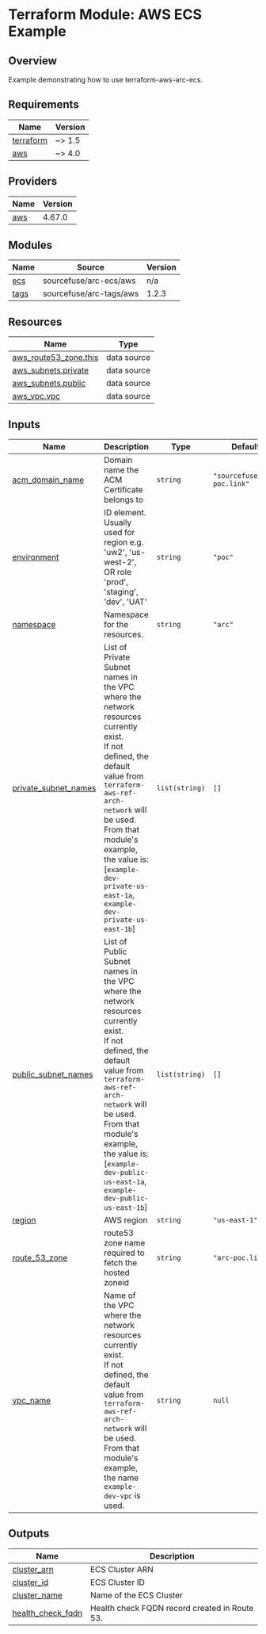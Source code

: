 # Terraform Module: AWS ECS Example

## Overview

Example demonstrating how to use terraform-aws-arc-ecs.


<!-- BEGINNING OF PRE-COMMIT-TERRAFORM DOCS HOOK -->
## Requirements

| Name | Version |
|------|---------|
| <a name="requirement_terraform"></a> [terraform](#requirement\_terraform) | ~> 1.5 |
| <a name="requirement_aws"></a> [aws](#requirement\_aws) | ~> 4.0 |

## Providers

| Name | Version |
|------|---------|
| <a name="provider_aws"></a> [aws](#provider\_aws) | 4.67.0 |

## Modules

| Name | Source | Version |
|------|--------|---------|
| <a name="module_ecs"></a> [ecs](#module\_ecs) | sourcefuse/arc-ecs/aws | n/a |
| <a name="module_tags"></a> [tags](#module\_tags) | sourcefuse/arc-tags/aws | 1.2.3 |

## Resources

| Name | Type |
|------|------|
| [aws_route53_zone.this](https://registry.terraform.io/providers/hashicorp/aws/latest/docs/data-sources/route53_zone) | data source |
| [aws_subnets.private](https://registry.terraform.io/providers/hashicorp/aws/latest/docs/data-sources/subnets) | data source |
| [aws_subnets.public](https://registry.terraform.io/providers/hashicorp/aws/latest/docs/data-sources/subnets) | data source |
| [aws_vpc.vpc](https://registry.terraform.io/providers/hashicorp/aws/latest/docs/data-sources/vpc) | data source |

## Inputs

| Name | Description | Type | Default | Required |
|------|-------------|------|---------|:--------:|
| <a name="input_acm_domain_name"></a> [acm\_domain\_name](#input\_acm\_domain\_name) | Domain name the ACM Certificate belongs to | `string` | `"sourcefuse.arc-poc.link"` | no |
| <a name="input_environment"></a> [environment](#input\_environment) | ID element. Usually used for region e.g. 'uw2', 'us-west-2', OR role 'prod', 'staging', 'dev', 'UAT' | `string` | `"poc"` | no |
| <a name="input_namespace"></a> [namespace](#input\_namespace) | Namespace for the resources. | `string` | `"arc"` | no |
| <a name="input_private_subnet_names"></a> [private\_subnet\_names](#input\_private\_subnet\_names) | List of Private Subnet names in the VPC where the network resources currently exist.<br>If not defined, the default value from `terraform-aws-ref-arch-network` will be used.<br>From that module's example, the value is: [`example-dev-private-us-east-1a`, `example-dev-private-us-east-1b`] | `list(string)` | `[]` | no |
| <a name="input_public_subnet_names"></a> [public\_subnet\_names](#input\_public\_subnet\_names) | List of Public Subnet names in the VPC where the network resources currently exist.<br>If not defined, the default value from `terraform-aws-ref-arch-network` will be used.<br>From that module's example, the value is: [`example-dev-public-us-east-1a`, `example-dev-public-us-east-1b`] | `list(string)` | `[]` | no |
| <a name="input_region"></a> [region](#input\_region) | AWS region | `string` | `"us-east-1"` | no |
| <a name="input_route_53_zone"></a> [route\_53\_zone](#input\_route\_53\_zone) | route53 zone name required to fetch the hosted zoneid | `string` | `"arc-poc.link"` | no |
| <a name="input_vpc_name"></a> [vpc\_name](#input\_vpc\_name) | Name of the VPC where the network resources currently exist.<br>If not defined, the default value from `terraform-aws-ref-arch-network` will be used.<br>From that module's example, the name `example-dev-vpc` is used. | `string` | `null` | no |

## Outputs

| Name | Description |
|------|-------------|
| <a name="output_cluster_arn"></a> [cluster\_arn](#output\_cluster\_arn) | ECS Cluster ARN |
| <a name="output_cluster_id"></a> [cluster\_id](#output\_cluster\_id) | ECS Cluster ID |
| <a name="output_cluster_name"></a> [cluster\_name](#output\_cluster\_name) | Name of the ECS Cluster |
| <a name="output_health_check_fqdn"></a> [health\_check\_fqdn](#output\_health\_check\_fqdn) | Health check FQDN record created in Route 53. |
<!-- END OF PRE-COMMIT-TERRAFORM DOCS HOOK -->
